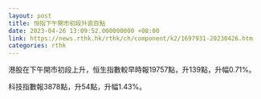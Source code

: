 ```yaml
---
layout: post
title: 恒指下午開市初段升逾百點
date: 2023-04-26 13:09:52.000000000 +08:00
link: https://news.rthk.hk/rthk/ch/component/k2/1697931-20230426.htm
categories: rthk
---
```


港股在下午開市初段上升，恒生指數較早時報19757點，升139點，升幅0.71%。

科技指數報3878點，升54點，升幅1.43%。
